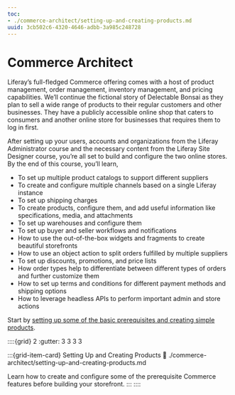 ```yaml
---
toc:
- ./commerce-architect/setting-up-and-creating-products.md
uuid: 3cb502c6-4320-4646-adbb-3a985c248728
---
```

# Commerce Architect

Liferay’s full-fledged Commerce offering comes with a host of product management, order management, inventory management, and pricing capabilities. We’ll continue the fictional story of Delectable Bonsai as they plan to sell a wide range of products to their regular customers and other businesses. They have a publicly accessible online shop that caters to consumers and another online store for businesses that requires them to log in first. 

After setting up your users, accounts and organizations from the Liferay Administrator course and the necessary content from the Liferay Site Designer course, you’re all set to build and configure the two online stores. By the end of this course, you’ll learn, 

* To set up multiple product catalogs to support different suppliers
* To create and configure multiple channels based on a single Liferay instance
* To set up shipping charges
* To create products, configure them, and add useful information like specifications, media, and attachments
* To set up warehouses and configure them
* To set up buyer and seller workflows and notifications
* How to use the out-of-the-box widgets and fragments to create beautiful storefronts
* How to use an object action to split orders fulfilled by multiple suppliers
* To set up discounts, promotions, and price lists
* How order types help to differentiate between different types of orders and further customize them
* How to set up terms and conditions for different payment methods and shipping options
* How to leverage headless APIs to perform important admin and store actions

Start by [setting up some of the basic prerequisites and creating simple products](./commerce-architect/setting-up-and-creating-products.md). 

::::{grid} 2
:gutter: 3 3 3 3

:::{grid-item-card}  Setting Up and Creating Products
:link: ./commerce-architect/setting-up-and-creating-products.md

Learn how to create and configure some of the prerequisite Commerce features before building your storefront. 
:::
::::
